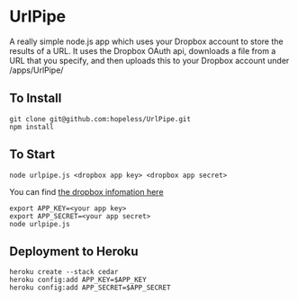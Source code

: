UrlPipe
=======

A really simple node.js app which uses your Dropbox account to store the results of a URL. It uses the Dropbox OAuth api, downloads a file from a URL that you specify, and then uploads this to your Dropbox account under /apps/UrlPipe/

To Install
----------

	git clone git@github.com:hopeless/UrlPipe.git
	npm install

To Start
--------

	node urlpipe.js <dropbox app key> <dropbox app secret>

You can find [the dropbox infomation here](https://www.dropbox.com/developers/apps)

	export APP_KEY=<your app key>
	export APP_SECRET=<your app secret>
	node urlpipe.js

Deployment to Heroku
--------------------

	heroku create --stack cedar
	heroku config:add APP_KEY=$APP_KEY
	heroku config:add APP_SECRET=$APP_SECRET
	
